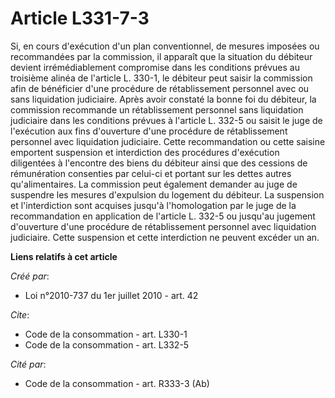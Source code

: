 # Article L331-7-3

Si, en cours d'exécution d'un plan conventionnel, de mesures imposées ou recommandées par la commission, il apparaît que la
situation du débiteur devient irrémédiablement compromise dans les conditions prévues au troisième alinéa de l'article L.
330-1, le débiteur peut saisir la commission afin de bénéficier d'une procédure de rétablissement personnel avec ou sans
liquidation judiciaire. Après avoir constaté la bonne foi du débiteur, la commission recommande un rétablissement personnel
sans liquidation judiciaire dans les conditions prévues à l'article L. 332-5 ou saisit le juge de l'exécution aux fins
d'ouverture d'une procédure de rétablissement personnel avec liquidation judiciaire. Cette recommandation ou cette saisine
emportent suspension et interdiction des procédures d'exécution diligentées à l'encontre des biens du débiteur ainsi que des
cessions de rémunération consenties par celui-ci et portant sur les dettes autres qu'alimentaires. La commission peut
également demander au juge de suspendre les mesures d'expulsion du logement du débiteur. La suspension et l'interdiction sont
acquises jusqu'à l'homologation par le juge de la recommandation en application de l'article L. 332-5 ou jusqu'au jugement
d'ouverture d'une procédure de rétablissement personnel avec liquidation judiciaire. Cette suspension et cette interdiction
ne peuvent excéder un an.

**Liens relatifs à cet article**

_Créé par_:

  - Loi n°2010-737 du 1er juillet 2010 - art. 42

_Cite_:

  - Code de la consommation - art. L330-1
  - Code de la consommation - art. L332-5

_Cité par_:

  - Code de la consommation - art. R333-3 (Ab)
